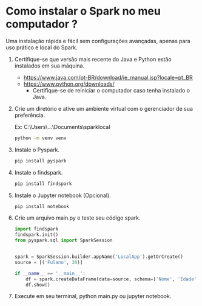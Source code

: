 # Como instalar o Spark no meu computador ?

Uma instalação rápida e fácil sem configurações avançadas, apenas para uso prático e local do Spark.

1. Certifique-se que versão mais recente do Java e Python estão instalados em sua máquina.

   - https://www.java.com/pt-BR/download/ie_manual.jsp?locale=pt_BR
   - https://www.python.org/downloads/
     * Certifique-se de reiniciar o computador caso tenha instalado o Java.

2. Crie um diretório e ative um ambiente virtual com o gerenciador de sua preferência.

   Ex: C:\Users\\...\Documents\sparklocal

   ```bash
   python -m venv venv
   ```

3. Instale o Pyspark.

   ``` bash
   pip install pyspark
   ```

4. Instale o findspark.

   ```bash
   pip install findspark
   ```

5. Instale o Jupyter notebook (Opcional).

   ``` bash
   pip install notebook
   ```

6. Crie um arquivo main.py e teste seu código spark.

   ```python
   import findspark
   findspark.init()
   from pyspark.sql import SparkSession
   
   
   spark = SparkSession.builder.appName('LocalApp').getOrCreate()
   source = [('Fulano', 30)]
   
   if __name__ == '__main__':
       df = spark.createDataFrame(data=source, schema=['Nome', 'Idade'])
       df.show()
   ```

7. Execute em seu terminal, python main.py ou jupyter notebook. 
